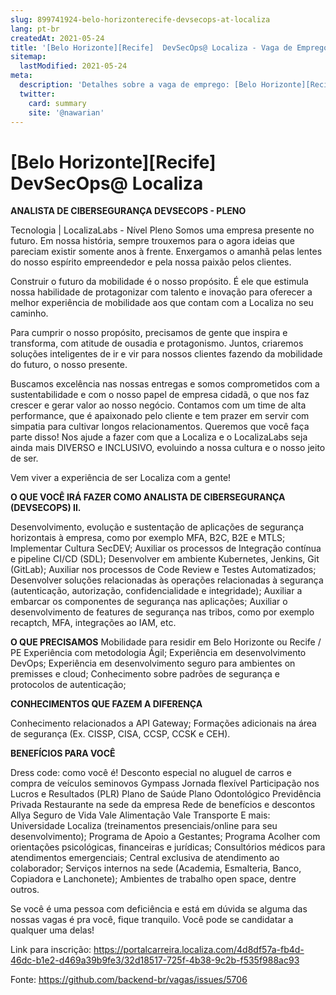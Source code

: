 ```yaml
---
slug: 899741924-belo-horizonterecife-devsecops-at-localiza
lang: pt-br
createdAt: 2021-05-24
title: '[Belo Horizonte][Recife]  DevSecOps@ Localiza - Vaga de Emprego'
sitemap:
  lastModified: 2021-05-24
meta:
  description: 'Detalhes sobre a vaga de emprego: [Belo Horizonte][Recife]  DevSecOps@ Localiza'
  twitter:
    card: summary
    site: '@nawarian'
---
```


# [Belo Horizonte][Recife]  DevSecOps@ Localiza

**ANALISTA DE CIBERSEGURANÇA DEVSECOPS - PLENO**
 
Tecnologia | LocalizaLabs - Nível Pleno
Somos uma empresa presente no futuro. Em nossa história, sempre trouxemos para o agora ideias que pareciam existir somente anos à frente. Enxergamos o amanhã pelas lentes do nosso espírito empreendedor e pela nossa paixão pelos clientes. 

Construir o futuro da mobilidade é o nosso propósito. É ele que estimula nossa habilidade de protagonizar com talento e inovação para oferecer a melhor experiência de mobilidade aos que contam com a Localiza no seu caminho.

Para cumprir o nosso propósito, precisamos de gente que inspira e transforma, com atitude de ousadia e protagonismo. Juntos, criaremos soluções inteligentes de ir e vir para nossos clientes fazendo da mobilidade do futuro, o nosso presente.

Buscamos excelência nas nossas entregas e somos comprometidos com a sustentabilidade e com o nosso papel de empresa cidadã, o que nos faz crescer e gerar valor ao nosso negócio. Contamos com um time de alta performance, que é apaixonado pelo cliente e tem prazer em servir com simpatia para cultivar longos relacionamentos. Queremos que você faça parte disso! Nos ajude a fazer com que a Localiza e o LocalizaLabs seja ainda mais DIVERSO e INCLUSIVO, evoluindo a nossa cultura e o nosso jeito de ser.

Vem viver a experiência de ser Localiza com a gente!

 **O QUE VOCÊ IRÁ FAZER COMO ANALISTA DE CIBERSEGURANÇA (DEVSECOPS) II.**

Desenvolvimento, evolução e sustentação de aplicações de segurança horizontais à empresa, como por exemplo MFA, B2C, B2E e MTLS;
Implementar Cultura SecDEV;
Auxiliar os processos de Integração contínua e pipeline CI/CD (SDL);
Desenvolver em ambiente Kubernetes, Jenkins, Git (GitLab);
Auxiliar nos processos de Code Review e Testes Automatizados;
Desenvolver soluções relacionadas às operações relacionadas à segurança (autenticação, autorização, confidencialidade e integridade);
Auxiliar a embarcar os componentes de segurança nas aplicações;
Auxiliar o desenvolvimento de features de segurança nas tribos, como por exemplo recaptch, MFA, integrações ao IAM, etc.
 
**O QUE PRECISAMOS**
Mobilidade para residir em Belo Horizonte ou Recife / PE
Experiência com metodologia Ágil;
Experiência em desenvolvimento DevOps;
Experiência em desenvolvimento seguro para ambientes on premisses e cloud;
Conhecimento  sobre padrões de segurança e protocolos de autenticação;
 
**CONHECIMENTOS QUE FAZEM A DIFERENÇA**

Conhecimento relacionados a API Gateway;
Formações adicionais na área de segurança (Ex. CISSP, CISA, CCSP, CCSK e CEH).

**BENEFÍCIOS PARA VOCÊ**

Dress code: como você é!
Desconto especial no aluguel de carros e compra de veículos seminovos
Gympass
Jornada flexível
Participação nos Lucros e Resultados (PLR)
Plano de Saúde
Plano Odontológico
Previdência Privada
Restaurante na sede da empresa
Rede de benefícios e descontos Allya
Seguro de Vida
Vale Alimentação
Vale Transporte
E mais: Universidade Localiza (treinamentos presenciais/online para seu desenvolvimento); Programa de Apoio a Gestantes; Programa Acolher com orientações psicológicas, financeiras e jurídicas; Consultórios médicos para atendimentos emergenciais; Central exclusiva de atendimento ao colaborador; Serviços internos na sede (Academia, Esmalteria, Banco, Copiadora e Lanchonete); Ambientes de trabalho open space, dentre outros.

Se você é uma pessoa com deficiência e está em dúvida se alguma das nossas vagas é pra você, fique tranquilo. Você pode se candidatar a qualquer uma delas!

Link para inscrição: https://portalcarreira.localiza.com/4d8df57a-fb4d-46dc-b1e2-d469a39b9fe3/32d18517-725f-4b38-9c2b-f535f988ac93


Fonte: https://github.com/backend-br/vagas/issues/5706